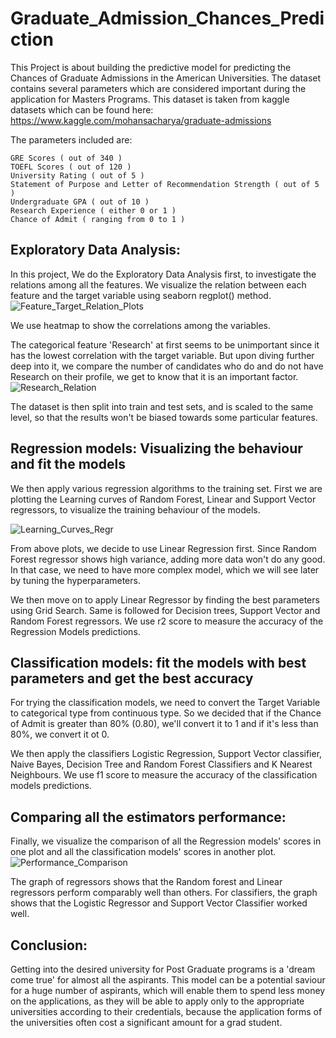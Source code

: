 # Graduate_Admission_Chances_Prediction
This Project is about building the predictive model for predicting the Chances of Graduate Admissions in the American Universities. The dataset contains several parameters which are considered important during the application for Masters Programs. This dataset is taken from kaggle datasets which can be found here: https://www.kaggle.com/mohansacharya/graduate-admissions

The parameters included are:

    GRE Scores ( out of 340 )    
    TOEFL Scores ( out of 120 )    
    University Rating ( out of 5 )    
    Statement of Purpose and Letter of Recommendation Strength ( out of 5 )    
    Undergraduate GPA ( out of 10 )    
    Research Experience ( either 0 or 1 )    
    Chance of Admit ( ranging from 0 to 1 )    

## Exploratory Data Analysis:

In this project, We do the Exploratory Data Analysis first, to investigate the relations among all the features. We visualize the relation between each feature and the target variable using seaborn regplot() method.
![Feature_Target_Relation_Plots](https://user-images.githubusercontent.com/48134752/55744143-d4c45c00-5a51-11e9-9881-e6a0ec40a162.PNG)


We use heatmap to show the correlations among the variables.



The categorical feature 'Research' at first seems to be unimportant since it has the lowest correlation with the target variable. But upon diving further deep into it, we compare the number of candidates who do and do not have Research on their profile, we get to know that it is an important factor.
![Research_Relation](https://user-images.githubusercontent.com/48134752/55743011-e0faea00-5a4e-11e9-98a9-a158775e7964.PNG)

The dataset is then split into train and test sets, and is scaled to the same level, so that the results won't be biased towards some particular features.

## Regression models: Visualizing the behaviour and fit the models

We then apply various regression algorithms to the training set. First we are plotting the Learning curves of Random Forest, Linear and Support Vector regressors, to visualize the training behaviour of the models.

![Learning_Curves_Regr](https://user-images.githubusercontent.com/48134752/55743461-fde3ed00-5a4f-11e9-807e-c8c04ab146ec.PNG)

From above plots, we decide to use Linear Regression first. Since Random Forest regressor shows high variance, adding more data won't do any good. In that case, we need to have more complex model, which we will see later by tuning the hyperparameters.

We then move on to apply Linear Regressor by finding the best parameters using Grid Search. Same is followed for Decision trees, Support Vector and Random Forest regressors. We use r2 score to measure the accuracy of the Regression Models predictions.

## Classification models: fit the models with best parameters and get the best accuracy

For trying the classification models, we need to convert the Target Variable to categorical type from continuous type. So we decided that if the Chance of Admit is greater than 80% (0.80), we'll convert it to 1 and if it's less than 80%, we convert it ot 0.

We then apply the classifiers Logistic Regression, Support Vector classifier, Naive Bayes, Decision Tree and Random Forest Classifiers and K Nearest Neighbours. We use f1 score to measure the accuracy of the classification models predictions.

## Comparing all the estimators performance:

Finally, we visualize the comparison of all the Regression models' scores in one plot and all the classification models' scores in another plot.
![Performance_Comparison](https://user-images.githubusercontent.com/48134752/55743889-1accf000-5a51-11e9-9606-02b6427190f4.PNG)


The graph of regressors shows that the Random forest and Linear regressors perform comparably well than others.
For classifiers, the graph shows that the Logistic Regressor and Support Vector Classifier worked well.


## Conclusion:

Getting into the desired university for Post Graduate programs is a 'dream come true' for almost all the aspirants. This model can be a potential saviour for a huge number of aspirants, which will enable them to spend less money on the applications, as they will be able to apply only to the appropriate universities according to their credentials, because the application forms of the universities often cost a significant amount for a grad student.
